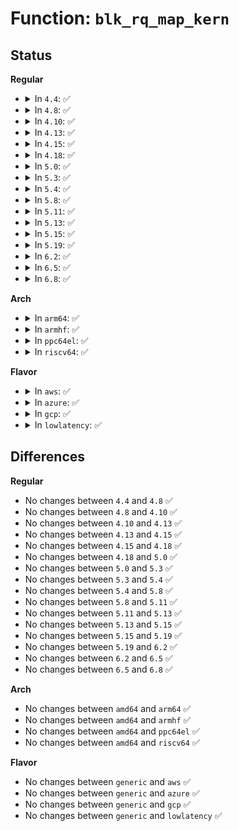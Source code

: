 # Function: <code>blk_rq_map_kern</code>

## Status
<b>Regular</b>
<ul>
<li>
<details>
<summary>In <code>4.4</code>: ✅</summary>

```c
int blk_rq_map_kern(struct request_queue *q, struct request *rq, void *kbuf, unsigned int len, gfp_t gfp_mask);
```

**Collision:** Unique Global

**Inline:** No

**Transformation:** False

**Instances:**

```
In block/blk-map.c (ffffffff813bf750)
Location: block/blk-map.c:203
Inline: False
Direct callers:
  - block/scsi_ioctl.c:sg_scsi_ioctl
  - drivers/scsi/scsi_lib.c:scsi_execute
```
**Symbols:**

```
ffffffff813bf750-ffffffff813bf889: blk_rq_map_kern (STB_GLOBAL)
```
</details>
</li>
<li>
<details>
<summary>In <code>4.8</code>: ✅</summary>

```c
int blk_rq_map_kern(struct request_queue *q, struct request *rq, void *kbuf, unsigned int len, gfp_t gfp_mask);
```

**Collision:** Unique Global

**Inline:** No

**Transformation:** False

**Instances:**

```
In block/blk-map.c (ffffffff81403690)
Location: block/blk-map.c:208
Inline: False
Direct callers:
  - block/scsi_ioctl.c:sg_scsi_ioctl
  - drivers/block/virtio_blk.c:virtblk_serial_show
  - drivers/scsi/scsi_lib.c:scsi_execute
```
**Symbols:**

```
ffffffff81403690-ffffffff814037c9: blk_rq_map_kern (STB_GLOBAL)
```
</details>
</li>
<li>
<details>
<summary>In <code>4.10</code>: ✅</summary>

```c
int blk_rq_map_kern(struct request_queue *q, struct request *rq, void *kbuf, unsigned int len, gfp_t gfp_mask);
```

**Collision:** Unique Global

**Inline:** No

**Transformation:** False

**Instances:**

```
In block/blk-map.c (ffffffff8141d400)
Location: block/blk-map.c:214
Inline: False
Direct callers:
  - block/scsi_ioctl.c:sg_scsi_ioctl
```
**Symbols:**

```
ffffffff8141d400-ffffffff8141d52d: blk_rq_map_kern (STB_GLOBAL)
```
</details>
</li>
<li>
<details>
<summary>In <code>4.13</code>: ✅</summary>

```c
int blk_rq_map_kern(struct request_queue *q, struct request *rq, void *kbuf, unsigned int len, gfp_t gfp_mask);
```

**Collision:** Unique Global

**Inline:** No

**Transformation:** False

**Instances:**

```
In block/blk-map.c (ffffffff8142b460)
Location: block/blk-map.c:216
Inline: False
Direct callers:
  - block/scsi_ioctl.c:sg_scsi_ioctl
  - drivers/scsi/scsi_lib.c:scsi_execute
```
**Symbols:**

```
ffffffff8142b460-ffffffff8142b57f: blk_rq_map_kern (STB_GLOBAL)
```
</details>
</li>
<li>
<details>
<summary>In <code>4.15</code>: ✅</summary>

```c
int blk_rq_map_kern(struct request_queue *q, struct request *rq, void *kbuf, unsigned int len, gfp_t gfp_mask);
```

**Collision:** Unique Global

**Inline:** No

**Transformation:** False

**Instances:**

```
In block/blk-map.c (ffffffff81456650)
Location: block/blk-map.c:215
Inline: False
Direct callers:
  - block/scsi_ioctl.c:sg_scsi_ioctl
  - drivers/scsi/scsi_lib.c:scsi_execute
```
**Symbols:**

```
ffffffff81456650-ffffffff81456784: blk_rq_map_kern (STB_GLOBAL)
```
</details>
</li>
<li>
<details>
<summary>In <code>4.18</code>: ✅</summary>

```c
int blk_rq_map_kern(struct request_queue *q, struct request *rq, void *kbuf, unsigned int len, gfp_t gfp_mask);
```

**Collision:** Unique Global

**Inline:** No

**Transformation:** False

**Instances:**

```
In block/blk-map.c (ffffffff81489a90)
Location: block/blk-map.c:215
Inline: False
Direct callers:
  - block/scsi_ioctl.c:sg_scsi_ioctl
  - drivers/scsi/scsi_lib.c:scsi_execute
```
**Symbols:**

```
ffffffff81489a90-ffffffff81489bcb: blk_rq_map_kern (STB_GLOBAL)
```
</details>
</li>
<li>
<details>
<summary>In <code>5.0</code>: ✅</summary>

```c
int blk_rq_map_kern(struct request_queue *q, struct request *rq, void *kbuf, unsigned int len, gfp_t gfp_mask);
```

**Collision:** Unique Global

**Inline:** No

**Transformation:** False

**Instances:**

```
In block/blk-map.c (ffffffff814a38d0)
Location: block/blk-map.c:215
Inline: False
Direct callers:
  - block/scsi_ioctl.c:sg_scsi_ioctl
  - drivers/scsi/scsi_lib.c:__scsi_execute
```
**Symbols:**

```
ffffffff814a38d0-ffffffff814a3a0b: blk_rq_map_kern (STB_GLOBAL)
```
</details>
</li>
<li>
<details>
<summary>In <code>5.3</code>: ✅</summary>

```c
int blk_rq_map_kern(struct request_queue *q, struct request *rq, void *kbuf, unsigned int len, gfp_t gfp_mask);
```

**Collision:** Unique Global

**Inline:** No

**Transformation:** False

**Instances:**

```
In block/blk-map.c (ffffffff814d1ad0)
Location: block/blk-map.c:221
Inline: False
Direct callers:
  - block/scsi_ioctl.c:sg_scsi_ioctl
  - drivers/scsi/scsi_lib.c:__scsi_execute
```
**Symbols:**

```
ffffffff814d1ad0-ffffffff814d1c15: blk_rq_map_kern (STB_GLOBAL)
```
</details>
</li>
<li>
<details>
<summary>In <code>5.4</code>: ✅</summary>

```c
int blk_rq_map_kern(struct request_queue *q, struct request *rq, void *kbuf, unsigned int len, gfp_t gfp_mask);
```

**Collision:** Unique Global

**Inline:** No

**Transformation:** False

**Instances:**

```
In block/blk-map.c (ffffffff814eae80)
Location: block/blk-map.c:221
Inline: False
Direct callers:
  - block/scsi_ioctl.c:sg_scsi_ioctl
  - drivers/scsi/scsi_lib.c:__scsi_execute
```
**Symbols:**

```
ffffffff814eae80-ffffffff814eafc5: blk_rq_map_kern (STB_GLOBAL)
```
</details>
</li>
<li>
<details>
<summary>In <code>5.8</code>: ✅</summary>

```c
int blk_rq_map_kern(struct request_queue *q, struct request *rq, void *kbuf, unsigned int len, gfp_t gfp_mask);
```

**Collision:** Unique Global

**Inline:** No

**Transformation:** False

**Instances:**

```
In block/blk-map.c (ffffffff81549e70)
Location: block/blk-map.c:729
Inline: False
Direct callers:
  - block/scsi_ioctl.c:sg_scsi_ioctl
  - drivers/scsi/scsi_lib.c:__scsi_execute
```
**Symbols:**

```
ffffffff81549e70-ffffffff8154a139: blk_rq_map_kern (STB_GLOBAL)
```
</details>
</li>
<li>
<details>
<summary>In <code>5.11</code>: ✅</summary>

```c
int blk_rq_map_kern(struct request_queue *q, struct request *rq, void *kbuf, unsigned int len, gfp_t gfp_mask);
```

**Collision:** Unique Global

**Inline:** No

**Transformation:** False

**Instances:**

```
In block/blk-map.c (ffffffff81565c20)
Location: block/blk-map.c:684
Inline: False
Direct callers:
  - block/scsi_ioctl.c:sg_scsi_ioctl
  - drivers/scsi/scsi_lib.c:__scsi_execute
```
**Symbols:**

```
ffffffff81565c20-ffffffff81565ee9: blk_rq_map_kern (STB_GLOBAL)
```
</details>
</li>
<li>
<details>
<summary>In <code>5.13</code>: ✅</summary>

```c
int blk_rq_map_kern(struct request_queue *q, struct request *rq, void *kbuf, unsigned int len, gfp_t gfp_mask);
```

**Collision:** Unique Global

**Inline:** No

**Transformation:** False

**Instances:**

```
In block/blk-map.c (ffffffff8156e0e0)
Location: block/blk-map.c:625
Inline: False
Direct callers:
  - block/scsi_ioctl.c:sg_scsi_ioctl
  - drivers/scsi/scsi_lib.c:__scsi_execute
```
**Symbols:**

```
ffffffff8156e0e0-ffffffff8156e4b4: blk_rq_map_kern (STB_GLOBAL)
```
</details>
</li>
<li>
<details>
<summary>In <code>5.15</code>: ✅</summary>

```c
int blk_rq_map_kern(struct request_queue *q, struct request *rq, void *kbuf, unsigned int len, gfp_t gfp_mask);
```

**Collision:** Unique Global

**Inline:** No

**Transformation:** False

**Instances:**

```
In block/blk-map.c (ffffffff815d25a0)
Location: block/blk-map.c:625
Inline: False
Direct callers:
  - drivers/scsi/scsi_ioctl.c:sg_scsi_ioctl
  - drivers/scsi/scsi_lib.c:__scsi_execute
```
**Symbols:**

```
ffffffff815d25a0-ffffffff815d2974: blk_rq_map_kern (STB_GLOBAL)
```
</details>
</li>
<li>
<details>
<summary>In <code>5.19</code>: ✅</summary>

```c
int blk_rq_map_kern(struct request_queue *q, struct request *rq, void *kbuf, unsigned int len, gfp_t gfp_mask);
```

**Collision:** Unique Global

**Inline:** No

**Transformation:** False

**Instances:**

```
In block/blk-map.c (ffffffff8167e2c0)
Location: block/blk-map.c:634
Inline: False
Direct callers:
  - drivers/scsi/scsi_ioctl.c:sg_scsi_ioctl
  - drivers/scsi/scsi_lib.c:__scsi_execute
```
**Symbols:**

```
ffffffff8167e2c0-ffffffff8167e70d: blk_rq_map_kern (STB_GLOBAL)
```
</details>
</li>
<li>
<details>
<summary>In <code>6.2</code>: ✅</summary>

```c
int blk_rq_map_kern(struct request_queue *q, struct request *rq, void *kbuf, unsigned int len, gfp_t gfp_mask);
```

**Collision:** Unique Global

**Inline:** No

**Transformation:** False

**Instances:**

```
In block/blk-map.c (ffffffff8173afa0)
Location: block/blk-map.c:777
Inline: False
Direct callers:
  - drivers/scsi/scsi_ioctl.c:sg_scsi_ioctl
  - drivers/scsi/scsi_lib.c:__scsi_execute
```
**Symbols:**

```
ffffffff8173afa0-ffffffff8173b3ed: blk_rq_map_kern (STB_GLOBAL)
```
</details>
</li>
<li>
<details>
<summary>In <code>6.5</code>: ✅</summary>

```c
int blk_rq_map_kern(struct request_queue *q, struct request *rq, void *kbuf, unsigned int len, gfp_t gfp_mask);
```

**Collision:** Unique Global

**Inline:** No

**Transformation:** False

**Instances:**

```
In block/blk-map.c (ffffffff81777850)
Location: block/blk-map.c:775
Inline: False
Direct callers:
  - drivers/block/virtio_blk.c:virtblk_report_zones
  - drivers/scsi/scsi_ioctl.c:sg_scsi_ioctl
  - drivers/scsi/scsi_lib.c:scsi_execute_cmd
```
**Symbols:**

```
ffffffff81777850-ffffffff81777af5: blk_rq_map_kern (STB_GLOBAL)
```
</details>
</li>
<li>
<details>
<summary>In <code>6.8</code>: ✅</summary>

```c
int blk_rq_map_kern(struct request_queue *q, struct request *rq, void *kbuf, unsigned int len, gfp_t gfp_mask);
```

**Collision:** Unique Global

**Inline:** No

**Transformation:** False

**Instances:**

```
In block/blk-map.c (ffffffff817b9a70)
Location: block/blk-map.c:782
Inline: False
Direct callers:
  - drivers/block/virtio_blk.c:virtblk_report_zones
  - drivers/scsi/scsi_ioctl.c:sg_scsi_ioctl
  - drivers/scsi/scsi_lib.c:scsi_execute_cmd
```
**Symbols:**

```
ffffffff817b9a70-ffffffff817b9d15: blk_rq_map_kern (STB_GLOBAL)
```
</details>
</li>
</ul>
<b>Arch</b>
<ul>
<li>
<details>
<summary>In <code>arm64</code>: ✅</summary>

```c
int blk_rq_map_kern(struct request_queue *q, struct request *rq, void *kbuf, unsigned int len, gfp_t gfp_mask);
```

**Collision:** Unique Global

**Inline:** No

**Transformation:** False

**Instances:**

```
In block/blk-map.c (ffff8000105e95a8)
Location: block/blk-map.c:221
Inline: False
Direct callers:
  - block/scsi_ioctl.c:sg_scsi_ioctl
  - drivers/scsi/scsi_lib.c:__scsi_execute
```
**Symbols:**

```
ffff8000105e95a8-ffff8000105e9740: blk_rq_map_kern (STB_GLOBAL)
```
</details>
</li>
<li>
<details>
<summary>In <code>armhf</code>: ✅</summary>

```c
int blk_rq_map_kern(struct request_queue *q, struct request *rq, void *kbuf, unsigned int len, gfp_t gfp_mask);
```

**Collision:** Unique Global

**Inline:** No

**Transformation:** False

**Instances:**

```
In block/blk-map.c (c0795cd4)
Location: block/blk-map.c:221
Inline: False
Direct callers:
  - block/scsi_ioctl.c:sg_scsi_ioctl
  - drivers/scsi/scsi_lib.c:__scsi_execute
```
**Symbols:**

```
c0795cd4-c0795e4c: blk_rq_map_kern (STB_GLOBAL)
```
</details>
</li>
<li>
<details>
<summary>In <code>ppc64el</code>: ✅</summary>

```c
int blk_rq_map_kern(struct request_queue *q, struct request *rq, void *kbuf, unsigned int len, gfp_t gfp_mask);
```

**Collision:** Unique Global

**Inline:** No

**Transformation:** False

**Instances:**

```
In block/blk-map.c (c00000000077e5b0)
Location: block/blk-map.c:221
Inline: False
Direct callers:
  - block/scsi_ioctl.c:sg_scsi_ioctl
  - drivers/scsi/scsi_lib.c:__scsi_execute
```
**Symbols:**

```
c00000000077e5b0-c00000000077e7ac: blk_rq_map_kern (STB_GLOBAL)
```
</details>
</li>
<li>
<details>
<summary>In <code>riscv64</code>: ✅</summary>

```c
int blk_rq_map_kern(struct request_queue *q, struct request *rq, void *kbuf, unsigned int len, gfp_t gfp_mask);
```

**Collision:** Unique Global

**Inline:** No

**Transformation:** False

**Instances:**

```
In block/blk-map.c (ffffffe000429e0a)
Location: block/blk-map.c:221
Inline: False
Direct callers:
  - block/scsi_ioctl.c:sg_scsi_ioctl
  - drivers/scsi/scsi_lib.c:__scsi_execute
```
**Symbols:**

```
ffffffe000429e0a-ffffffe000429f24: blk_rq_map_kern (STB_GLOBAL)
```
</details>
</li>
</ul>
<b>Flavor</b>
<ul>
<li>
<details>
<summary>In <code>aws</code>: ✅</summary>

```c
int blk_rq_map_kern(struct request_queue *q, struct request *rq, void *kbuf, unsigned int len, gfp_t gfp_mask);
```

**Collision:** Unique Global

**Inline:** No

**Transformation:** False

**Instances:**

```
In block/blk-map.c (ffffffff814e3460)
Location: block/blk-map.c:221
Inline: False
Direct callers:
  - block/scsi_ioctl.c:sg_scsi_ioctl
  - drivers/scsi/scsi_lib.c:__scsi_execute
  - drivers/nvme/host/core.c:__nvme_submit_sync_cmd
  - drivers/nvme/host/lightnvm.c:nvme_nvm_submit_io
```
**Symbols:**

```
ffffffff814e3460-ffffffff814e35a5: blk_rq_map_kern (STB_GLOBAL)
```
</details>
</li>
<li>
<details>
<summary>In <code>azure</code>: ✅</summary>

```c
int blk_rq_map_kern(struct request_queue *q, struct request *rq, void *kbuf, unsigned int len, gfp_t gfp_mask);
```

**Collision:** Unique Global

**Inline:** No

**Transformation:** False

**Instances:**

```
In block/blk-map.c (ffffffff814d3de0)
Location: block/blk-map.c:221
Inline: False
Direct callers:
  - block/scsi_ioctl.c:sg_scsi_ioctl
  - drivers/scsi/scsi_lib.c:__scsi_execute
  - drivers/nvme/host/core.c:__nvme_submit_sync_cmd
```
**Symbols:**

```
ffffffff814d3de0-ffffffff814d3f25: blk_rq_map_kern (STB_GLOBAL)
```
</details>
</li>
<li>
<details>
<summary>In <code>gcp</code>: ✅</summary>

```c
int blk_rq_map_kern(struct request_queue *q, struct request *rq, void *kbuf, unsigned int len, gfp_t gfp_mask);
```

**Collision:** Unique Global

**Inline:** No

**Transformation:** False

**Instances:**

```
In block/blk-map.c (ffffffff814df4f0)
Location: block/blk-map.c:221
Inline: False
Direct callers:
  - block/scsi_ioctl.c:sg_scsi_ioctl
  - drivers/scsi/scsi_lib.c:__scsi_execute
```
**Symbols:**

```
ffffffff814df4f0-ffffffff814df635: blk_rq_map_kern (STB_GLOBAL)
```
</details>
</li>
<li>
<details>
<summary>In <code>lowlatency</code>: ✅</summary>

```c
int blk_rq_map_kern(struct request_queue *q, struct request *rq, void *kbuf, unsigned int len, gfp_t gfp_mask);
```

**Collision:** Unique Global

**Inline:** No

**Transformation:** False

**Instances:**

```
In block/blk-map.c (ffffffff814f8360)
Location: block/blk-map.c:221
Inline: False
Direct callers:
  - block/scsi_ioctl.c:sg_scsi_ioctl
  - drivers/scsi/scsi_lib.c:__scsi_execute
```
**Symbols:**

```
ffffffff814f8360-ffffffff814f84a5: blk_rq_map_kern (STB_GLOBAL)
```
</details>
</li>
</ul>

## Differences
<b>Regular</b>
<ul>
<li>
No changes between <code>4.4</code> and <code>4.8</code> ✅
</li>
<li>
No changes between <code>4.8</code> and <code>4.10</code> ✅
</li>
<li>
No changes between <code>4.10</code> and <code>4.13</code> ✅
</li>
<li>
No changes between <code>4.13</code> and <code>4.15</code> ✅
</li>
<li>
No changes between <code>4.15</code> and <code>4.18</code> ✅
</li>
<li>
No changes between <code>4.18</code> and <code>5.0</code> ✅
</li>
<li>
No changes between <code>5.0</code> and <code>5.3</code> ✅
</li>
<li>
No changes between <code>5.3</code> and <code>5.4</code> ✅
</li>
<li>
No changes between <code>5.4</code> and <code>5.8</code> ✅
</li>
<li>
No changes between <code>5.8</code> and <code>5.11</code> ✅
</li>
<li>
No changes between <code>5.11</code> and <code>5.13</code> ✅
</li>
<li>
No changes between <code>5.13</code> and <code>5.15</code> ✅
</li>
<li>
No changes between <code>5.15</code> and <code>5.19</code> ✅
</li>
<li>
No changes between <code>5.19</code> and <code>6.2</code> ✅
</li>
<li>
No changes between <code>6.2</code> and <code>6.5</code> ✅
</li>
<li>
No changes between <code>6.5</code> and <code>6.8</code> ✅
</li>
</ul>
<b>Arch</b>
<ul>
<li>
No changes between <code>amd64</code> and <code>arm64</code> ✅
</li>
<li>
No changes between <code>amd64</code> and <code>armhf</code> ✅
</li>
<li>
No changes between <code>amd64</code> and <code>ppc64el</code> ✅
</li>
<li>
No changes between <code>amd64</code> and <code>riscv64</code> ✅
</li>
</ul>
<b>Flavor</b>
<ul>
<li>
No changes between <code>generic</code> and <code>aws</code> ✅
</li>
<li>
No changes between <code>generic</code> and <code>azure</code> ✅
</li>
<li>
No changes between <code>generic</code> and <code>gcp</code> ✅
</li>
<li>
No changes between <code>generic</code> and <code>lowlatency</code> ✅
</li>
</ul>
